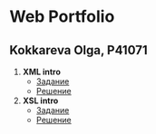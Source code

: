 # Web Portfolio

## Kokkareva Olga, P41071


1. **XML intro**
   - [Задание](https://kodaktor.ru/g/xml_intro/)
   - [Решение](https://github.com/kkkrv/xml_intro/)
2. **XSL intro**
   - [Задание](https://kodaktor.ru/g/xsl_intro/)
   - [Решение](https://github.com/kkkrv/xsl_intro/)
